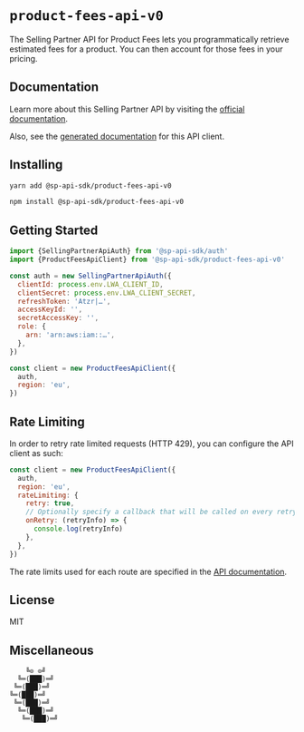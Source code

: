 # `product-fees-api-v0`

The Selling Partner API for Product Fees lets you programmatically retrieve estimated fees for a product. You can then account for those fees in your pricing.

## Documentation

Learn more about this Selling Partner API by visiting the [official documentation](https://github.com/amzn/selling-partner-api-docs/tree/main/references/product-fees-api/productFeesV0.md).

Also, see the [generated documentation](https://bizon.github.io/selling-partner-api-sdk/modules/_sp_api_sdk_product_fees_api_v0.html) for this API client.

## Installing

```sh
yarn add @sp-api-sdk/product-fees-api-v0
```

```sh
npm install @sp-api-sdk/product-fees-api-v0
```

## Getting Started

```javascript
import {SellingPartnerApiAuth} from '@sp-api-sdk/auth'
import {ProductFeesApiClient} from '@sp-api-sdk/product-fees-api-v0'

const auth = new SellingPartnerApiAuth({
  clientId: process.env.LWA_CLIENT_ID,
  clientSecret: process.env.LWA_CLIENT_SECRET,
  refreshToken: 'Atzr|…',
  accessKeyId: '',
  secretAccessKey: '',
  role: {
    arn: 'arn:aws:iam::…',
  },
})

const client = new ProductFeesApiClient({
  auth,
  region: 'eu',
})
```

## Rate Limiting

In order to retry rate limited requests (HTTP 429), you can configure the API client as such:

```javascript
const client = new ProductFeesApiClient({
  auth,
  region: 'eu',
  rateLimiting: {
    retry: true,
    // Optionally specify a callback that will be called on every retry.
    onRetry: (retryInfo) => {
      console.log(retryInfo)
    },
  },
})
```

The rate limits used for each route are specified in the [API documentation]((https://github.com/amzn/selling-partner-api-docs/tree/main/references/product-fees-api/productFeesV0.md)).

## License

MIT

## Miscellaneous

```
    ╚⊙ ⊙╝
  ╚═(███)═╝
 ╚═(███)═╝
╚═(███)═╝
 ╚═(███)═╝
  ╚═(███)═╝
   ╚═(███)═╝
```
